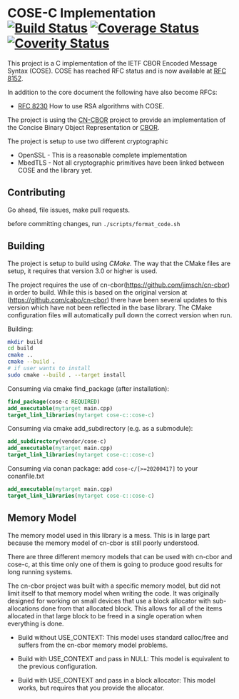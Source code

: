 
# COSE-C Implementation [![Build Status](https://travis-ci.org/cose-wg/COSE-C.svg?branch=master)](https://travis-ci.org/cose-wg/COSE-C) [![Coverage Status](https://coveralls.io/repos/cose-wg/COSE-C/badge.svg?branch=master&service=github)](https://coveralls.io/github/cose-wg/COSE-C?branch=master) [![Coverity Status](https://scan.coverity.com/projects/7542/badge.svg)](https://scan.coverity.com/projects/jimsch-cose-c)

This project is a C implementation of the IETF CBOR Encoded Message Syntax (COSE).
COSE has reached RFC status and is now available at [RFC 8152](https://tools.ietf.org/html/rfc8152).

In addition to the core document the following have also become RFCs:

* [RFC 8230](https://tools.ietf.org/html/rfc8230) How to use RSA algorithms with COSE.


The project is using the [CN-CBOR](https://github.com/cabo/cn-cbor) project to provide an implementation of the Concise Binary Object Representation or [CBOR](https://datatracker.ietf.org/doc/rfc7049/).

The project is setup to use two different cryptographic

* OpenSSL - This is a reasonable complete implementation
* MbedTLS - Not all cryptographic primitives have been linked between COSE and the library yet.

## Contributing

Go ahead, file issues, make pull requests.

before committing changes, run `./scripts/format_code.sh`

## Building

The project is setup to build using *CMake.*  The way that the CMake files are setup, it requires that version 3.0 or higher is used.

The project requires the use of cn-cbor(https://github.com/jimsch/cn-cbor) in order to build. While this is based on the original version at (https://github.com/cabo/cn-cbor) there have been several updates to this version which have not been reflected in the base library. The CMake configuration files will automatically pull down the correct version when run.

Building:
```sh
mkdir build
cd build
cmake ..
cmake --build .
# if user wants to install
sudo cmake --build . --target install
```

Consuming via cmake find_package (after installation):
```cmake
find_package(cose-c REQUIRED)
add_executable(mytarget main.cpp)
target_link_libraries(mytarget cose-c::cose-c)
```

Consuming via cmake add_subdirectory (e.g. as a submodule):
```cmake
add_subdirectory(vendor/cose-c)
add_executable(mytarget main.cpp)
target_link_libraries(mytarget cose-c::cose-c)
```

Consuming via conan package: add `cose-c/[>=20200417]` to your conanfile.txt
```cmake
add_executable(mytarget main.cpp)
target_link_libraries(mytarget cose-c::cose-c)
```

## Memory Model

The memory model used in this library is a mess.  This is in large part because the memory model of cn-cbor is still poorly understood.

There are three different memory models that can be used with cn-cbor and cose-c, at this time only one of them is going to produce good results for long running systems.

The cn-cbor project was built with a specific memory model, but did not limit itself to that memory model when writing the code.
It was originally designed for working on small devices that use a block allocator with sub-allocations done from that allocated block.
This allows for all of the items allocated in that large block to be freed in a single operation when everything is done.

* Build without USE_CONTEXT: This model uses standard calloc/free and suffers from the cn-cbor memory model problems.

* Build with USE_CONTEXT and pass in NULL:  This model is equivalent to the previous configuration.

* Build with USE_CONTEXT and pass in a block allocator:  This model works, but requires that you provide the allocator.

